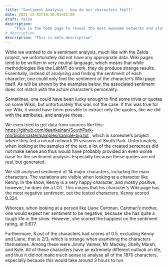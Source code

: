 ```yaml
---
title: "Sentiment Analysis - how do our characters feel?"
date: 2021-12-02T18:30:01+01:00
draft: false
description: 
    "This is the home page to reveal the most awesome networks and stats about South Park!"
# description
description: "This is meta description"
---
```

While we wanted to do a sentiment analysis, much like with the Zelda project, we unfortunately did not have any appropriate data. Wiki pages tend to be written in very neutral language, which means that while methodologies like the LabMT do work, they do produce strange results. Essentially, instead of analysing and finding the sentiment of each character, one could only find the sentiment of the character’s Wiki page itself. As will be shown by the examples below, the associated sentiment does not match with the actual character’s personality.

Sometimes, one could have been lucky enough to find some trivia or quotes on some Wikis, but unfortunately this was not the case. If this was true for our Wiki, it would have been possible to extract only the quotes, like we did with the attributes, and analyse those.  

We even tried to get data from sources like this: https://github.com/deankeinan/SouthPark-rnn/blob/master/samples/sample-big.txt , which is someone's project where they fed a neural network 19 seasons of South Park. Unfortunately, when looking at the samples of the text, a lot of the created sentences did not make sense and thus would have probably provided an even worse base for the sentiment analysis. Especially because these quotes are not real, but generated.

We still analysed sentiment of 14 major characters, including the main characters. The variations are visible when looking at a character like Kenny. In the show, Kenny is a very happy character, and mostly positive, however, he does die a LOT. This means that his character’s Wiki page has the most negative sentiment, out the tested characters. Kenny scored 0.324.

Whereas, when looking at a person like Liane Cartman, Cartman’s mother, one would expect her sentiment to be negative, because she has quite a tough life in the show. However, she scored the happiest on the sentiment rating, at 0.677.

Furthermore, 8 out of the characters had scores of 0.5, excluding Kenny and Liane, that is 2/3, which is strange when examining the characters themselves. Among these were Jimmy Valmer, Mr Mackey, Shelly Marsh, and Kyle. All of these characters have an extremely different outlook on life, and thus it did not make much sense to analyse all of the 1870 characters, especially because this would take around 3 hours to run.